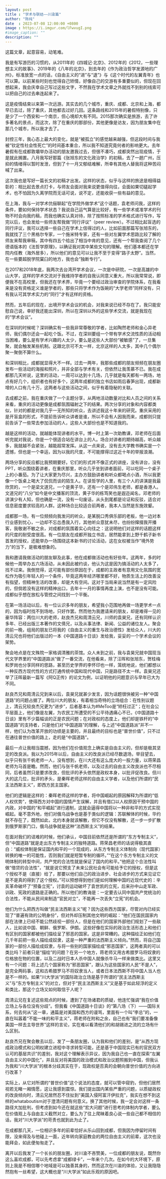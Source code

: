 ```yaml
---
layout: post
title : "学术与联结——川渝篇"
author: "陈纯"
date  : 2023-07-08 12:00:00 +0800
image : https://i.imgur.com/lFwvugI.png
#image_caption: ""
description: ""
---
```


这篇文章，起意容易，动笔难。

<!--more-->

我是有写游历的习惯的，从2011年的《四城记·北京》、2012年的《2012，一些理想主义的故事》、2019年的《八年的北京》，到去年的《作为政治哲学发源地的广州》，标准放宽一点的话，《自由主义的“进”与“退”》与《这个时代的左翼青年》也可以算。以前某些时刻也觉得自己矫情，好像自己的交游有多重要似的，但现在回想起来，我会庆幸自己写过这些文字，不然我在学术文章之外就找不到别的线索可以把自己的过去串连起来了。

这是疫情结束以来第一次远游。其实去的几个城市，重庆、成都、北京和上海，都早已去过，除了重庆，其他都去过好几回。这条路线和2015年的暑假特别像，只是少了一个西安和一个南京，但心境却大有不同。2015那次确实是旅游，去了许多著名的景点，而这次，除了在重庆的那部份，其他更像是访友，因为朋友集中在那几个城市，所以我才去了。

封控三年，我心态上最大的变化，就是“被孤立”的感觉越来越强，但这段时间与我被“钦定性社会性死亡”的时间基本重合，所以我不知道究竟何者的影响更大。去年暑假有在成都敦壩举办活动的朋友邀我过去，但很不凑巧，成都突然出现疫情，于是就此搁置。八月我写好那篇《张旭东的文化政治学》的初稿，去了一趟广州，压抑的情绪得以暂时发泄，但到了十一月又郁结难解，所幸有其他人替我将这种苦闷喊了出来。

这次我也是写好一篇长文的初稿才出发。这样的状态，似乎与这样的旅途是相得益彰的：相比起去景点打卡，与师友会面对我来说更值得向往，会面如果切磋起学术，也不怕因为久离学院而无话可说，说不定，还能收获一些有益的意见。

在上海，我与一对学术伉俪聊起“在学院外做学术”这个话题，袁老师问我，这样的条件，要如何保持学术状态？我说自己运气算是比较好，有一些学术或准学术的刊物不时会向我约稿，而我也确实认真对待，除了按照标准的学术格式进行写作，写完以后，也会发给一些师友帮我做“同行评议”（peer review）。不过相比起盲选的同行评议，我可以选择一些自己在学术上信得过的人，比如前面那篇写张旭东的，我就找了三个黑格尔专家，一个施米特专家，还有一些对左翼学术思路比较了解的师友来帮我审稿，其中有四五个给出了相当中肯的意见，还有一个帮我查阅了几个德语版本的《法哲学原理》，以确证我对其中某些文句的理解。他们基本都还在学院内任教（海外居多），所以他们的意见可以让我不至于变得“路子太野”。当然，在一些要超脱学院窠臼的地方，我也会“独断专行”。

在2017和2018年底，我两次去台湾开学术会议，一次是中研院，一次是高雄的中山大学，这样的学术交流对于我维持学者的自我认同意义重大，所以我常常说，即便我不在高校里，但我还在学术界，毕竟一个要经过政治审查的学院体系，在我看来是没有资格定义谁是学者的，那些只将学术作为饭碗的“大学老师”同样没有，只有我认可其学术实力的“同行”才有这样的资格。

然而，五年后的现在，出境开学术会议的机会，对我来说已经不存在了。我只能安慰自己说，幸好我还能出深圳，所以在深圳以外的这些学术交流，就是我现在的“学术会议”。

在深圳的时候呢？深圳确实有一些我非常尊敬的学者，比如陶然老师和金心异老师，我们偶尔还会一起吃个饭。不过，在深圳要组一个带有学术交流性质的活动相当困难，要么是有学术兴趣的人太少，要么是这些人大部份“被敏感”了，一旦集聚，就会触发某些机制。这跟北京可不太一样，北京这样的人太多，其中几个偶尔聚一聚倒不算什么。

和深圳相比，成都就显得大不一样。过去一两年，我那些成都的朋友频频在朋友圈发布一些活动的海报和照片，并非全部与学术有关，但依然让我羡慕不已。我在成都那几天听说，这里的活动，一周可以达到十几场，几乎就是每天都有一两场，地点有好几个，组织者也有好多个，这两年成都的独立书店如雨后春笋出现，成都新增的人口有几十万，这两者与这些活动之间，似乎有着隐秘的关联。

去成都之前，我在重庆做了一个主题分享，从两地活动数量对比和人员之间的关系来看，重庆的活动更像是成都氛围辐射之下的结果。两次分享的对象和内容都类似，针对的都是对我几乎一无所知的听众，去讲述我这十年来的研究。重庆采用的是开盲盒的形式，不提前告诉听众讲者是谁，所以不会有人因我而来，成都则只提前告诉了一些常去参加活动的人，这些人大部份也是不知道我的。

越是这样的活动，就越能体现讲者的水平。博一时上第一次助教课，邓老师在后面听完就对我说，你是一个很适合站在讲台上的人。场合对讲者的期待越高，听众越多，我就越不会紧张，越能超常发挥。从这一点来说，没有去大学教书确实是一个遗憾，但也是一个幸运，因为以我的尺度，不可能撑得过这近十年的举报浪潮。

两场分享的反应都比我预期要好。它们的形式并不像正式的讲座，没有讲台，没有PPT，听众围绕着讲者，在重庆那里，听众几乎坐到讲者面前，可以吃同一个桌子上的小番茄。为了让大家更为尽兴，主办方鼓励讲者和听众都喝点小酒，所以我更像一个饭桌上喝大了侃侃而谈的陌生人。在读哲学的人里，有三个人的讲演是我最欣赏的，一个是梁文道兄，一个是黄子华，还有一个是邓伟生老师，都是香港人。文道兄的“八分”如今是中文播客的顶流，黄子华的栋笃笑也是遐迩闻名，邓老师的讲演少有人知，但也确是一流，没有一句废话，从头到尾都是论证和反驳，适合对信息密度要求较高的人群。这种场合比较适合前两者，我本人当然是东施效颦。

成都那一场，有一位频频向我发问的听众，是某脱口秀俱乐部的老板，他一边对本行业感到忧心，一边却不忘怂恿我入行，其他听众意犹未尽，也纷纷撺掇我开播客，我敬谢不敏之余，对成都的氛围着实心向往之：这说明他们对这样的话题这样的尺度的耐受度很高。有一位朋友在成都开独立书店，居然能拿到上野千鹤子新书首发的授权，还能举办一场围绕这本新书的讨论活动，这在女权被当作“境外势力”的当下，是极难想象的。

我和邀请我做活动的朋友聊及此事，他在成都做活动也有好些年。这两年，多的时候他一周举办五六场活动，从未因此被约谈，他认为这是因为搞活动的人太多了，找不过来。我倒觉得，这可能有部份原因在于，成都的主政者有意用文化氛围的宽松作为吸引年轻人的一个条件，毕竟这两年经济哪里都不好，物质生活上的改善没有指望，但精神生活的改善，却是大有空间。这对于当局来说当然是有一定风险的，但倘若没有这样的精神出口，去年十一月的事情再度上演，也不是没有可能。成都似乎想在放松与管控之间找到一个平衡。

在第一场活动以后，有一位认识多年的朋友，希望我小范围地再做一场更学术一点的，因为临时找不到场地，只好作罢。然而他为我邀请来的朋友，却是难得一见的豪华阵容：两位川大的老师，赵良杰兄和周清云兄，川师的袁昊兄，还有同样认识多年、已经出版三本著作的文倩兄，以及从事法律、新闻、公益的诸位友人。聚会的前一晚，组局的朋友已将我的《自由主义的重生与政治德性》发给众人，川大的清云兄也将他们出版过的一本《中国道路十日谈》发给我，妥妥的一个学术会议的架势。

聚会地点是在文殊院一家格调清雅的茶馆。众人未到之前，我与袁昊兄就中国现当代文学界里的“中国道路派”做了一番交流，在他看来，除了汪晖和张旭东，贺桂梅和罗岗也分享同样的思路，甚至历史学界的李怀印也一样，笼统地说，他们都想以一种反西方现代性的方式打通传统中国和现代中国，只是路径不太一样。袁昊兄还举了汪晖最新一篇写《阿Q正传》的论文为例，以证明他的问题意识与早年已大为不同。

赵良杰兄和周清云兄到来以后，袁昊兄就甚少发言，因为话题很快被另一种“中国道路”的问题占据了。两位川大的朋友，有着相当奇特的立场组合：在性别议题上，清云兄较良杰兄更为“进步”，后者基本认为#MeToo是“矫枉过正”；在社会公平层面上，他们像是左翼，为农民工所遭受的不公平待遇痛心不已，《中国道路十日谈》里有不少篇幅谈的正是农民问题；在对政权的态度上，他们却是铁杆的“中国道路”的支持者，只是他们对“中国道路”的理解，与上述“中国道路派”并不一样，他们认为改革开放的功绩是主要的，并且最终的目标也是“普世价值”，只不过在通往普世价值的路上，走的是“中国道路”。

最后一点让我相当震撼，因为他们在价值观念上确实是自由主义的，但却是极其坚定的改良派。我以为2015年以后，自由主义的改良派已经尽数退场，举目望去，似乎只有张千帆老师一人，没有想到，在川大还有这么庞大的一股力量，以蒋荣昌老师为马首是瞻。然而，他们与张千帆老师，以及过去的自由主义改良派也不尽相同，后者虽然只是要求改良，但批评的矛头依然是政权本身，以批评促改良。但川大的这几位，批评的矛头，是秦晖老师这样的自由主义学者，以及他们所谓的“民主法西斯主义”，即西方民主国家。

他们的逻辑是这样的：秦晖老师这样的学者，将中国崛起的原因解释为所谓的“低人权优势”，使得西方对中国的国情产生误解，并且有借口以人权原因干预中国的内政，对中国的“和平崛起”进行遏制，这就会逼得中国将以一种非和平的方式实现崛起。毫不意外地，他们对俄乌战争也是基于类似的逻辑：苏联解体的时候，华约就不存在了，既然如此，北约本身就该解散，但它不仅没有解散，还一步一步扩散到俄罗斯家门口，俄乌战争就是这种“法西斯主义”的结果。

在面对我们的诘难的时候，他们承认，中国目前依然还是所谓的“东方专制主义”，但“中国道路”就是走出东方专制主义的独特道路。蒋荣昌老师的话说得极其直白：“威权体制是保证国内和平的一个现成的，从东方专制主义体制向（现代国家）转换的唯一的可能性，否则我们就是短暂专制的循环。”“在这个东方专制主义的文明体制的转型中间，共产党的合法性就是保证了国内的和平。”他把这个合法性叫做“借贷的合法性”，“就是说它预支了未来公民社会有可能给予它的授权，但是这个授权不是（直接）给了，那要以他们自己的政治进步、社会进步的方式来见证它是不是真的得到了这个授权。”可以预想得到他们是如何理解中国的近现代史的：辛亥革命破坏了“预备立宪”，讨袁的运动破坏了袁世凯的立宪，后来孙中山走军政、训政、宪政的道路是正确的。所以他们的教诲是：一定要去认同中国共产党统治的合法性，不能从民间来制造“官民对立”，不能再一次丢失“立宪”的机会。

他们为什么把西方叫做“民主法西斯主义”呢？因为这些西方国家，尽管对内已经实现了“普遍有效的公明身份”，但对外却压制其他文明的崛起：“他们在国民国家内部在法律上已经不能公然歧视一部份人，但是在他们的国家外部他们规划了一些敌人，比如说中国、朝鲜、俄罗斯、伊朗。这些好像在实际的政治生活形态上和他们有区别的国家都被他们描绘呈了邪恶的国家。这是非常糟的。这种描绘正如他们在几千年前把一些人描绘成奴隶，这是一种严重的法西斯主义倾向。”然而，将自己国家的一部份人描绘成奴隶，与将一些别的国家描绘成“邪恶国家”，这两者真的可以类比吗？前者只是“描绘”的问题？在另一个地方，蒋老师又用古希腊罗马将奴隶的位格放在物的位置，以及二战时日本人杀中国人就像杀牛马一样来做类比。这里又有一个问题：将上述几个国家称为“邪恶国家”，跟认为这些国家的人民“不是人”，是完全两码事，这和古希腊罗马不将奴隶当人，或者日本法西斯不将中国人当人也是不一样的。如果“川大学派”的国际政治立场是基于所谓的“民主法西斯主义”与“东方专制主义”的对立，但对于“民主法西斯主义”又是基于如此轻浮的定义和类比，那这个立场又如何取信于人呢？

周清云兄在复述这些观点的时候，遭到了在场诸君的质疑，他连忙强调“我在价值立场上与各位没有分歧”。但我看《中国道路十日谈》的“第八场（下）——国际关系，何去何从”这一章，通篇是对美国和西方的谩骂，里面有一个叫“李总”的，一直在叫嚣着“不能一味的和平主义”，蒋老师在附和之余，自己也有“我们要准备像美国一样去主导世界”这样的言论，实在难以看清他们的和胡锡进之流的立场有什么区别。

赵良杰兄在聚会散去以后，发了一条朋友圈，认为我和他们的差别，是“从西方现成政治模式和公明权建立进程中寻求转型可能，还是基于中国现实已有的官民双方认可的基层共识”的差别，我对这个理解表示异议，因为我自己也一直在探索“左翼自由主义的中国化”，并且反对将美国的政治模式和政治议题照搬到中国，但我认为我和“川大学派”的根本分歧其实在于，现政权是否真的会朝向普世价值的方向进行改革？

实际上，从它对所谓的“普世价值”这个说法的态度，就可以管中窥豹，但他们居然视若无睹一厢情愿，这让我感到震惊。我们提出国内某些严重的问题，以质疑政权的改良倾向时，清云兄居然忍不住扯到“美国入侵阿富汗伊拉克”，我实在想不到这样的whataboutism对于澄清问题有何意义。换了其他时候，我一定会对这样一条路径大加批判，但考虑到如今还在就这些“宏大问题”进行思考的体制内学者，要么在价值观上与自由主义截然对立，要么为了往上爬昧着良心说一些自己都不相信的话，我对“川大学派”的苛责也就到此为止了。

在成都那几天，一位相识多年的前辈恰好从乐山回到成都，但我因为停留时间有限，没来得及与他碰上一面，近年转向家庭教会的两位自由主义的前辈，这次也没能拜会，如此便匆匆走了。

离开以后我发了一个长长的朋友圈，对川渝不吝赞美，一位成都的朋友说，既然你这么喜欢成都，可以先考虑拿“成都绿卡”，一年来个几次。在如今的大环境下，原则上我是不相信哪个地域是可以独善其身的，然而这次在川渝的体验，又让我隐隐然抱有一丝希望，这大概也是“川大学派”如此乐观的原因吧。

<!--END-->